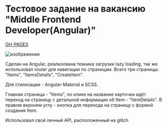 # Тестовое задание на вакансию "Middle Frontend Developer(Angular)"   

[GH-PAGES](https://andrew28092002.github.io/KTE_angular_test/)

![изображение](https://user-images.githubusercontent.com/98597980/223209099-a76d1627-d2c1-4af4-a33b-82abc59ebc6a.png)   

Сделан на Angular, реализована теаника загрузки lazy loading, так же использовал router для навигации по страницам. Всего три страницы: "Items", "ItemsDetails", "CreateItem".   

Для стилизации - Angular-Material и SCSS.    

Главная страница - "Items", по клике на название карточки идёт переход на страницу с детальной информации об Item - "ItemDetails". В правом верхнем углу - кнопка для перехода на страницу с формой создания Item.   

Использовал свой личный API, расположенный на glitch
